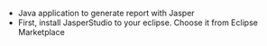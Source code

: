 * Java application to generate report with Jasper
* First, install JasperStudio to your eclipse. Choose it from Eclipse Marketplace